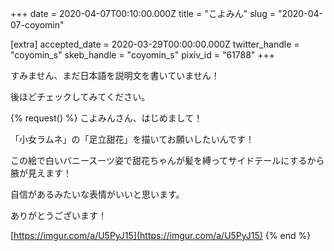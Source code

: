 +++
date = 2020-04-07T00:10:00.000Z
title = "こよみん"
slug = "2020-04-07-coyomin"

[extra]
accepted_date = 2020-03-29T00:00:00.000Z
twitter_handle = "coyomin_s"
skeb_handle = "coyomin_s"
pixiv_id = "61788"
+++

すみません、まだ日本語を説明文を書いていません！

後ほどチェックしてみてください。

{% request() %}
こよみんさん、はじめまして！

「小女ラムネ」の「足立甜花」を描いてお願いしたいんです！

この絵で白いバニースーツ姿で甜花ちゃんが髪を縛ってサイドテールにするから腋が見えます！

自信があるみたいな表情がいいと思います。

ありがとうございます！

[https://imgur.com/a/U5PyJ15](https://imgur.com/a/U5PyJ15)
{% end %}
